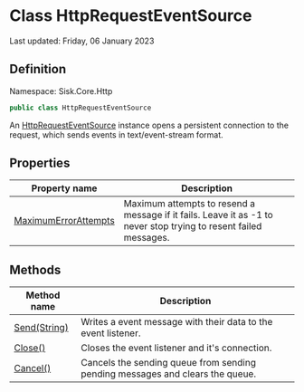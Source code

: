 # Class HttpRequestEventSource
Last updated: Friday, 06 January 2023

## Definition
Namespace: Sisk.Core.Http

```csharp
public class HttpRequestEventSource
```

An [HttpRequestEventSource](/spec/Sisk/Core/Http/HttpRequestEventSource) instance opens a persistent connection to the request, which sends events in text/event-stream format.

## Properties

| Property name | Description |
| --- | --- |
| [MaximumErrorAttempts](/spec/Sisk/Core/Http/HttpRequestEventSource/MaximumErrorAttempts) | Maximum attempts to resend a message if it fails. Leave it as -1 to never stop trying to resent failed messages. | 

## Methods

| Method name | Description |
| --- | --- |
| [Send(String)](/spec/Sisk/Core/Http/HttpRequestEventSource/Send--String) | Writes a event message with their data to the event listener. | 
| [Close()](/spec/Sisk/Core/Http/HttpRequestEventSource/Close--) | Closes the event listener and it's connection. | 
| [Cancel()](/spec/Sisk/Core/Http/HttpRequestEventSource/Cancel--) | Cancels the sending queue from sending pending messages and clears the queue. | 

